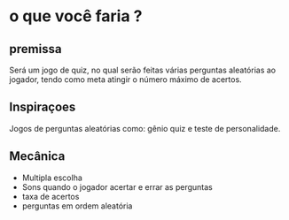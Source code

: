 # o que você faria ?

## premissa

Será um jogo de quiz, no qual serão feitas várias perguntas aleatórias ao jogador, tendo como meta atingir o número máximo de acertos.

## Inspiraçoes 

Jogos de perguntas aleatórias como: gênio quiz e teste de personalidade.

## Mecânica

- Multipla escolha
- Sons quando o jogador acertar e errar as perguntas
- taxa de acertos
- perguntas em ordem aleatória

